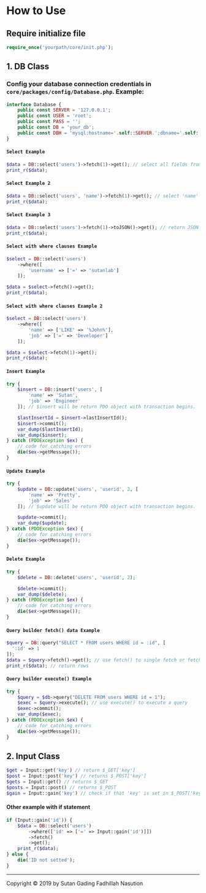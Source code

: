 # How to Use

## Require initialize file
```php
require_once('yourpath/core/init.php');
```

## 1. DB Class

### Config your database connection credentials in `core/packages/config/Database.php`. Example:
```php
interface Database {
    public const SERVER = '127.0.0.1';
    public const USER = 'root';
    public const PASS = '';
    public const DB = 'your_db';
    public const DBH = 'mysql:hostname='.self::SERVER.';dbname='.self::DB;
}
```

#### `Select Example`
```php
$data = DB::select('users')->fetch(1)->get(); // select all fields from 'users' table (1 for fetch all, 0 or let it no parameter for normal fetch)
print_r($data);
```

#### `Select Example 2`
```php
$data = DB::select('users', 'name')->fetch(1)->get(); // select 'name' field from 'users' table
print_r($data);
```

#### `Select Example 3`
```php
$data = DB::select('users')->fetch(1)->toJSON()->get(); // return JSON data
print_r($data);
```

#### `Select with where clauses Example`
```php
$select = DB::select('users')
    ->where([
        'username' => ['=' => 'sutanlab']
    ]);

$data = $select->fetch()->get();
print_r($data);
```

#### `Select with where clauses Example 2`
```php
$select = DB::select('users')
    ->where([
        'name' => ['LIKE' => '%John%'],
        'job' => ['=' => 'Developer']
    ]);

$data = $select->fetch(1)->get();
print_r($data);
```

#### `Insert Example`
```php
try {
    $insert = DB::insert('users', [
        'name' => 'Sutan',
        'job' => 'Engineer'
    ]); // $insert will be return PDO object with transaction begins.

    $lastInsertId = $insert->lastInsertId();
    $insert->commit();
    var_dump($lastInsertId);
    var_dump($insert);
} catch (PDOException $ex) {
    // code for catching errors
    die($ex->getMessage());
}
```

#### `Update Example`
```php
try {
    $update = DB::update('users', 'userid', 2, [
        'name' => 'Pretty',
        'job' => 'Sales'
    ]); // $update will be return PDO object with transaction begins.

    $update->commit();
    var_dump($update);
} catch (PDOException $ex) {
    // code for catching errors
    die($ex->getMessage());
}
```

#### `Delete Example`
```php
try {
    $delete = DB::delete('users', 'userid', 2);

    $delete->commit();
    var_dump($delete);
} catch (PDOException $ex) {
    // code for catching errors
    die($ex->getMessage());
}
```

#### `Query builder fetch() data Example`
```php
$query = DB::query("SELECT * FROM users WHERE id = :id", [
  ':id' => 1
]);
$data = $query->fetch()->get(); // use fetch() to single fetch or fetch(1) to multi fetch
print_r($data); // return rows
```

#### `Query builder execute() Example`
```php
try {
    $query = $db->query("DELETE FROM users WHERE id = 1");
    $exec = $query->execute(); // use execute() to execute a query
    $exec->commit();
    var_dump($exec);
} catch (PDOException $ex) {
    // code for catching errors
    die($ex->getMessage());
}
```

## 2. Input Class
```php
$get = Input::get('key') // return $_GET['key']
$post = Input::post('key') // returns $_POST['key']
$gets = Input::get() // returns $_GET
$posts = Input::post() // returns $_POST
$gain = Input::gain('key') // check if that 'key' is set in $_POST['key'] it will be return $_POST['key'] or if that 'key' is set in $_GET['key'] it will be return $_GET['key']
```

#### Other example with if statement
```php
if (Input::gain('id')) {
    $data = DB::select('users')
        ->where(['id' => ['=' => Input::gain('id')]])
        ->fetch()
        ->get();
    print_r($data);
} else {
    die('ID not setted');
}
```

* * *

Copyright © 2019 by Sutan Gading Fadhillah Nasution